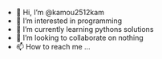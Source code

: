 - 👋 Hi, I’m @kamou2512kam
- 👀 I’m interested in  programming 
- 🌱 I’m currently learning pythons solutions 
- 💞️ I’m looking to collaborate on nothing 
- 📫 How to reach me ...

<!---
kamou2512Kab/kamou2512Kab is a ✨ special ✨ repository because its `README.md` (this file) appears on your GitHub profile.
You can click the Preview link to take a look at your changes.
--->
